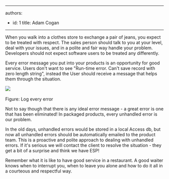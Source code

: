 

---
authors:
  - id: 1
    title: Adam Cogan
---




<span class='intro'> 
  <p>When you walk into a clothes store to exchange a pair of jeans, you expect to be treated with respect. The sales person should talk to you at your level, deal with your issues, and in a polite and fair way handle your problem. Developers should not expect software users to be treated any differently​.<br></p>
<p>Every error message you put into your products is an opportunity for good service. Users don't want to see &quot;Run-time error. Can't save record with zero length string&quot;,&#160;instead&#160;the User should receive&#160;a message that helps them through the situation.</p>
 </span>


  <p>
    <img class="ms-rteCustom-ImageArea" border="0" alt=" " src="/PublishingImages/imgErrorHandle.GIF" style="border-width&#58;0px;border-style&#58;solid;border-color&#58;initial;" />&#160;</p>
<font class="ms-rteCustom-FigureGood">Figure&#58; Log every error</font>
<p>Not to say though that there is any ideal error message - a great error is one that has been eliminated! In packaged products, every unhandled error is our&#160;problem. </p>
<p>In the old days, unhandled errors would be stored in a local Access db, but now all unhandled errors should be automatically emailed to the product team. This is a proactive and polite approach to dealing with unhandled errors. If it's serious we will contact the client to resolve the situation - they get a bit of a surprise and think we have ESP! </p>
<p>Remember what it is like to have good service in a restaurant. A good waiter knows when to interrupt you, when to leave you alone and how to do it all in a courteous and respectful way.</p>



